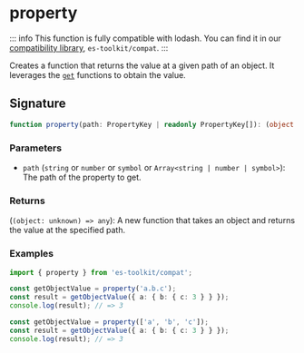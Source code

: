 # property

::: info
This function is fully compatible with lodash. You can find it in our [compatibility library](../../../compatibility.md), `es-toolkit/compat`.
:::

Creates a function that returns the value at a given path of an object. 
It leverages the [`get`](./get.md) functions to obtain the value.

## Signature

```typescript
function property(path: PropertyKey | readonly PropertyKey[]): (object: unknown) => any
```

### Parameters

 - `path` (`string` or `number` or `symbol` or `Array<string | number | symbol>`): The path of the property to get.

### Returns

(`(object: unknown) => any`): A new function that takes an object and returns the value at the specified path.

### Examples

```typescript
import { property } from 'es-toolkit/compat';

const getObjectValue = property('a.b.c');
const result = getObjectValue({ a: { b: { c: 3 } } });
console.log(result); // => 3

const getObjectValue = property(['a', 'b', 'c']);
const result = getObjectValue({ a: { b: { c: 3 } } });
console.log(result); // => 3
```